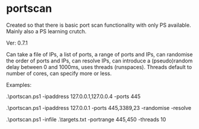 # portscan
Created so that there is basic port scan functionality with only PS available. Mainly also a PS learning crutch.

Ver: 0.7.1

Can take a file of IPs, a list of ports, a range of ports and IPs, can randomise the order of ports and IPs, can resolve IPs, can introduce a (pseudo)random delay between 0 and 1000ms, uses threads (runspaces). Threads default to number of cores, can specify more or less.

Examples:

.\portscan.ps1 -ipaddress 127.0.0.1,127.0.0.4 -ports 445


.\portscan.ps1 -ipaddress 127.0.0.1 -ports 445,3389,23 -randomise -resolve


.\portscan.ps1 -infile .\targets.txt -portrange 445,450 -threads 10
